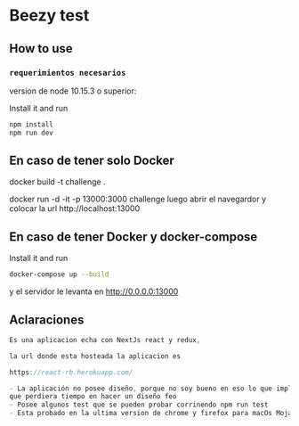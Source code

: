 # Beezy test

## How to use

### `requerimientos necesarios`

version de node 10.15.3 o superior:

Install it and run
```bash
npm install
npm run dev
```
## En caso de tener solo Docker
docker build -t challenge . 

docker run -d -it -p 13000:3000 challenge
luego abrir el navegardor y colocar la url http://localhost:13000

## En caso de tener Docker y docker-compose

Install it and run
```bash
docker-compose up --build
```
y el servidor le levanta en http://0.0.0.0:13000

## Aclaraciones

```js
Es una aplicacion echa con NextJs react y redux,

la url donde esta hosteada la aplicacion es

https://react-rb.herokuapp.com/

- La aplicación no posee diseño, porque no soy bueno en eso lo que implicaria 
que perdiera tiempo en hacer un diseño feo
- Posee algunos test que se pueden probar corrinendo npm run test
- Esta probado en la ultima version de chrome y firefox para macOs Mojave

```


